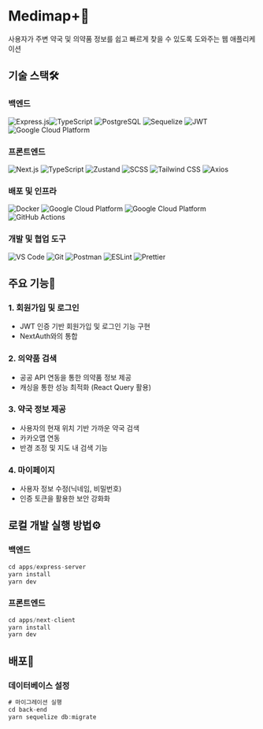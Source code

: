 # Medimap+🏥

사용자가 주변 약국 및 의약품 정보를 쉽고 빠르게 찾을 수 있도록 도와주는 웹 애플리케이션

## 기술 스택🛠️

### 백엔드
 <img src="https://img.shields.io/badge/Express.js-000000?style=for-the-badge&logo=express&logoColor=white" alt="Express.js"/><img src="https://img.shields.io/badge/TypeScript-3178C6?style=for-the-badge&logo=typescript&logoColor=white" alt="TypeScript"/>
  <img src="https://img.shields.io/badge/PostgreSQL-4169E1?style=for-the-badge&logo=postgresql&logoColor=white" alt="PostgreSQL"/>
  <img src="https://img.shields.io/badge/Sequelize-52B0E7?style=for-the-badge&logo=sequelize&logoColor=white" alt="Sequelize"/>
  <img src="https://img.shields.io/badge/JWT-000000?style=for-the-badge&logo=jsonwebtokens&logoColor=white" alt="JWT"/>
  <img src="https://img.shields.io/badge/Google_Cloud_Platform-4285F4?style=for-the-badge&logo=google-cloud&logoColor=white" alt="Google Cloud Platform"/>

### 프론트엔드
<img src="https://img.shields.io/badge/Next.js-000000?style=for-the-badge&logo=next.js&logoColor=white" alt="Next.js"/> 
  <img src="https://img.shields.io/badge/TypeScript-3178C6?style=for-the-badge&logo=typescript&logoColor=white" alt="TypeScript"/>
  <img src="https://img.shields.io/badge/Zustand-000000?style=for-the-badge&logo=zustand&logoColor=white" alt="Zustand"/>
  <img src="https://img.shields.io/badge/SCSS-CC6699?style=for-the-badge&logo=sass&logoColor=white" alt="SCSS"/>
  <img src="https://img.shields.io/badge/Tailwind_CSS-06B6D4?style=for-the-badge&logo=tailwindcss&logoColor=white" alt="Tailwind CSS"/>
  <img src="https://img.shields.io/badge/Axios-5A29E4?style=for-the-badge&logo=axios&logoColor=white" alt="Axios"/>

### 배포 및 인프라
<img src="https://img.shields.io/badge/Docker-2496ED?style=for-the-badge&logo=docker&logoColor=white" alt="Docker"/>
  <img src="https://img.shields.io/badge/GCP_App_Engine-4285F4?style=for-the-badge&logo=google-cloud&logoColor=white" alt="Google Cloud Platform"/>
  <img src="https://img.shields.io/badge/GCP_Cloud_SQL-4285F4?style=for-the-badge&logo=google-cloud&logoColor=white" alt="Google Cloud Platform"/>
  <img src="https://img.shields.io/badge/GitHub_Actions-2088FF?style=for-the-badge&logo=github-actions&logoColor=white" alt="GitHub Actions"/>

### 개발 및 협업 도구 
<img src="https://img.shields.io/badge/VS_Code-007ACC?style=for-the-badge&logo=visual-studio-code&logoColor=white" alt="VS Code"/>
  <img src="https://img.shields.io/badge/Git-F05032?style=for-the-badge&logo=git&logoColor=white" alt="Git"/>
  <img src="https://img.shields.io/badge/Postman-FF6C37?style=for-the-badge&logo=postman&logoColor=white" alt="Postman"/>
  <img src="https://img.shields.io/badge/ESLint-4B32C3?style=for-the-badge&logo=eslint&logoColor=white" alt="ESLint"/>
  <img src="https://img.shields.io/badge/Prettier-F7B93E?style=for-the-badge&logo=prettier&logoColor=white" alt="Prettier"/>

## 주요 기능🚀

### 1. 회원가입 및 로그인
- JWT 인증 기반 회원가입 및 로그인 기능 구현
- NextAuth와의 통합

###  2. 의약품 검색
- 공공 API 연동을 통한 의약품 정보 제공
- 캐싱을 통한 성능 최적화 (React Query 활용)

###  3. 약국 정보 제공
- 사용자의 현재 위치 기반 가까운 약국 검색
- 카카오맵 연동
- 반경 조정 및 지도 내 검색 기능

###  4. 마이페이지 
- 사용자 정보 수정(닉네임, 비밀번호)
- 인증 토큰을 활용한 보안 강화화

## 로컬 개발 실행 방법⚙️
### 백엔드
```js
cd apps/express-server
yarn install
yarn dev
```

### 프론트엔드 

```js
cd apps/next-client
yarn install
yarn dev
```

## 배포🚢

### 데이터베이스 설정 
```js
# 마이그레이션 실행
cd back-end
yarn sequelize db:migrate
```